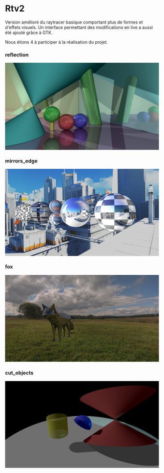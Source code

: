 # Rtv2

Version amélioré du raytracer basique comportant plus de formes et d'effets visuels. Un interface permettant des modifications en live a aussi été ajouté grâce à GTK.

Nous étions 4 à participer à la réalisation du projet.

### reflection

![alt tag](https://github.com/fdel-car/Rtv2/blob/master/resources/saves/reflection.jpeg)

### mirrors_edge

![alt tag](https://github.com/fdel-car/Rtv2/blob/master/resources/saves/mirrors_edge.jpeg)

### fox

![alt tag](https://github.com/fdel-car/Rtv2/blob/master/resources/saves/fox.jpeg)

### cut_objects

![alt tag](https://github.com/fdel-car/Rtv2/blob/master/resources/saves/cut_objects.jpeg)

